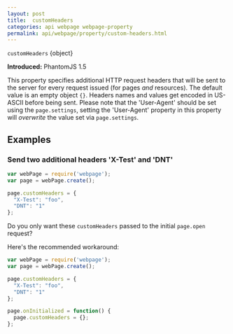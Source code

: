 ```yaml
---
layout: post
title:  customHeaders
categories: api webpage webpage-property
permalink: api/webpage/property/custom-headers.html
---
```


`customHeaders` {object}

**Introduced:** PhantomJS 1.5

This property specifies additional HTTP request headers that will be sent to the server for every request issued (for pages _and_ resources). The default value is an empty object `{}`. Headers names and values get encoded in US-ASCII before being sent. Please note that the 'User-Agent' should be set using the `page.settings`, setting the 'User-Agent' property in this property will _overwrite_ the value set via `page.settings`.

## Examples

### Send two additional headers 'X-Test' and 'DNT'

```javascript
var webPage = require('webpage');
var page = webPage.create();

page.customHeaders = {
  "X-Test": "foo",
  "DNT": "1"
};
```

Do you only want these `customHeaders` passed to the initial `page.open` request?

Here's the recommended workaround:

```javascript
var webPage = require('webpage');
var page = webPage.create();

page.customHeaders = {
  "X-Test": "foo",
  "DNT": "1"
};

page.onInitialized = function() {
  page.customHeaders = {};
};
```








